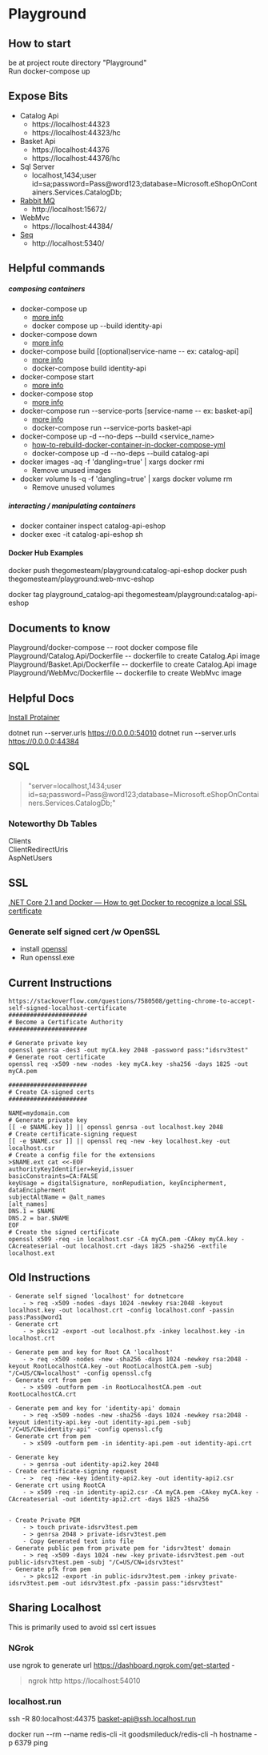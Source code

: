 # Playground


## How to start
be at project route directory "Playground"  
Run docker-compose up

## Expose Bits

- Catalog Api 
    - https://localhost:44323
    - https://localhost:44323/hc 
- Basket Api 
    - https://localhost:44376
    - https://localhost:44376/hc  
- Sql Server 
    - localhost,1434;user id=sa;password=Pass@word123;database=Microsoft.eShopOnContainers.Services.CatalogDb;  
- [Rabbit MQ](https://www.rabbitmq.com/) 
    - http://localhost:15672/
- WebMvc
    - https://localhost:44384/
- [Seq](https://datalust.co/seq)
    - http://localhost:5340/


## Helpful commands
##### composing containers
- docker-compose up
    - [more info](https://docs.docker.com/compose/reference/up/)
    - docker compose up --build identity-api
- docker-compose down
    - [more info](https://docs.docker.com/compose/reference/down/)
- docker-compose build [(optional)service-name -- ex: catalog-api]
    - [more info](https://docs.docker.com/compose/reference/build/)
    - docker-compose build identity-api
- docker-compose start
    - [more info](https://docs.docker.com/compose/reference/start/)
- docker-compose stop
    - [more info](https://docs.docker.com/compose/reference/stop/)
- docker-compose run --service-ports [service-name -- ex: basket-api]
    - [more info](https://docs.docker.com/compose/reference/run/)
    - docker-compose run --service-ports basket-api
- docker-compose up -d --no-deps --build <service_name>
    - [how-to-rebuild-docker-container-in-docker-compose-yml](https://stackoverflow.com/questions/36884991/how-to-rebuild-docker-container-in-docker-compose-yml)
    - docker-compose up -d --no-deps --build catalog-api
- docker images -aq -f 'dangling=true' | xargs docker rmi
    - Remove unused images
- docker volume ls -q -f 'dangling=true' | xargs docker volume rm
    - Remove unused volumes




##### interacting / manipulating containers
- docker container inspect catalog-api-eshop
- docker exec -it catalog-api-eshop sh

#### Docker Hub Examples
docker push thegomesteam/playground:catalog-api-eshop 
docker push thegomesteam/playground:web-mvc-eshop

docker tag playground_catalog-api thegomesteam/playground:catalog-api-eshop  


## Documents to know

Playground/docker-compose -- root docker compose file  
Playground/Catalog.Api/Dockerfile -- dockerfile to create Catalog.Api image 
Playground/Basket.Api/Dockerfile -- dockerfile to create Catalog.Api image 
Playground/WebMvc/Dockerfile -- dockerfile to create WebMvc image

## Helpful Docs

[Install Protainer](https://www.portainer.io/installation/)

dotnet run --server.urls https://0.0.0.0:54010
dotnet run --server.urls https://0.0.0.0:44384


## SQL
> "server=localhost,1434;user id=sa;password=Pass@word123;database=Microsoft.eShopOnContainers.Services.CatalogDb;"
### Noteworthy Db Tables
Clients  
ClientRedirectUris  
AspNetUsers  


## SSL


[.NET Core 2.1 and Docker — How to get Docker to recognize a local SSL certificate](https://mikewilliams.io/net-core-2-1-and-docker-how-to-get-docker-to-recognize-a-local-ssl-certificate-6e637e1e8800)  


### Generate self signed cert /w OpenSSL
- install [openssl](https://www.openssl.org/)
- Run openssl.exe

## Current Instructions
```
https://stackoverflow.com/questions/7580508/getting-chrome-to-accept-self-signed-localhost-certificate
######################
# Become a Certificate Authority
######################

# Generate private key
openssl genrsa -des3 -out myCA.key 2048 -password pass:"idsrv3test"
# Generate root certificate
openssl req -x509 -new -nodes -key myCA.key -sha256 -days 1825 -out myCA.pem

######################
# Create CA-signed certs
######################

NAME=mydomain.com
# Generate private key
[[ -e $NAME.key ]] || openssl genrsa -out localhost.key 2048
# Create certificate-signing request
[[ -e $NAME.csr ]] || openssl req -new -key localhost.key -out localhost.csr
# Create a config file for the extensions
>$NAME.ext cat <<-EOF
authorityKeyIdentifier=keyid,issuer
basicConstraints=CA:FALSE
keyUsage = digitalSignature, nonRepudiation, keyEncipherment, dataEncipherment
subjectAltName = @alt_names
[alt_names]
DNS.1 = $NAME
DNS.2 = bar.$NAME
EOF
# Create the signed certificate
openssl x509 -req -in localhost.csr -CA myCA.pem -CAkey myCA.key -CAcreateserial -out localhost.crt -days 1825 -sha256 -extfile localhost.ext
```

## Old Instructions
```
- Generate self signed 'localhost' for dotnetcore
    - > req -x509 -nodes -days 1024 -newkey rsa:2048 -keyout localhost.key -out localhost.crt -config localhost.conf -passin pass:Pass@word1
- Generate crt
    - > pkcs12 -export -out localhost.pfx -inkey localhost.key -in localhost.crt

- Generate pem and key for Root CA 'localhost'
    - > req -x509 -nodes -new -sha256 -days 1024 -newkey rsa:2048 -keyout RootLocalhostCA.key -out RootLocalhostCA.pem -subj "/C=US/CN=localhost" -config openssl.cfg
- Generate crt from pem
    - > x509 -outform pem -in RootLocalhostCA.pem -out RootLocalhostCA.crt 

- Generate pem and key for 'identity-api' domain
    - > req -x509 -nodes -new -sha256 -days 1024 -newkey rsa:2048 -keyout identity-api.key -out identity-api.pem -subj "/C=US/CN=identity-api" -config openssl.cfg
- Generate crt from pem
    - > x509 -outform pem -in identity-api.pem -out identity-api.crt

- Generate key
    - > genrsa -out identity-api2.key 2048
- Create certificate-signing request
    - >  req -new -key identity-api2.key -out identity-api2.csr
- Generate crt using RootCA
    - > x509 -req -in identity-api2.csr -CA myCA.pem -CAkey myCA.key -CAcreateserial -out identity-api2.crt -days 1825 -sha256


- Create Private PEM
    - > touch private-idsrv3test.pem
    - > genrsa 2048 > private-idsrv3test.pem
    - Copy Generated text into file
- Generate public pem from private pem for 'idsrv3test' domain
    - > req -x509 -days 1024 -new -key private-idsrv3test.pem -out public-idsrv3test.pem -subj "/C=US/CN=idsrv3test" 
- Generate pfk from pem
    - > pkcs12 -export -in public-idsrv3test.pem -inkey private-idsrv3test.pem -out idsrv3test.pfx -passin pass:"idsrv3test"

```


## Sharing Localhost
This is primarily used to avoid ssl cert issues
### NGrok
 use ngrok to generate url https://dashboard.ngrok.com/get-started - 
 > ngrok http https://localhost:54010
### localhost.run
ssh -R 80:localhost:44375 basket-api@ssh.localhost.run

docker run --rm --name redis-cli -it goodsmileduck/redis-cli -h hostname -p 6379 ping